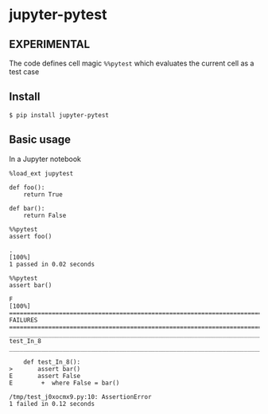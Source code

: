 # jupyter-pytest

## EXPERIMENTAL

The code defines cell magic `%%pytest` which evaluates
the current cell as a test case

## Install

~~~
$ pip install jupyter-pytest
~~~

## Basic usage

In a Jupyter notebook

~~~
%load_ext jupytest
~~~

~~~
def foo():
    return True

def bar():
    return False
~~~

~~~
%%pytest
assert foo()
~~~

~~~
.
[100%]
1 passed in 0.02 seconds
~~~

~~~
%%pytest
assert bar()
~~~

~~~
F
[100%]
================================================================================ FAILURES =================================================================================
________________________________________________________________________________ test_In_8 ________________________________________________________________________________

    def test_In_8():
>       assert bar()
E       assert False
E        +  where False = bar()

/tmp/test_j0xocmx9.py:10: AssertionError
1 failed in 0.12 seconds
~~~



